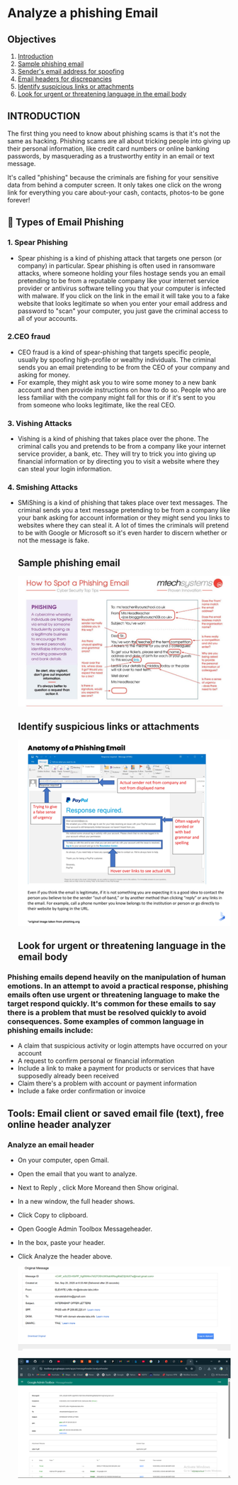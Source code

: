 # Analyze a phishing Email
## Objectives
1. [Introduction](#introduction)
2. [Sample phishing email](#samplephishingemail)
3. [Sender's email address for spoofing](#sender'semailaddressforspoofing)
4. [Email headers for discrepancies](#emailheadersfordiscrepancies)
5. [Identify suspicious links or attachments](#IdentifysuspiciouslinksorattachmentsM)
6. [Look for urgent or threatening language in the email body](#Lookforurgentorthreateninglanguageintheemailbody)

## INTRODUCTION
The first thing you need to know about phishing scams is that it's not the same as hacking. Phishing scams are all about tricking people into giving up their personal information, like credit card numbers or online banking passwords, by masquerading as a trustworthy entity in an email or text message.

It's called "phishing" because the criminals are fishing for your sensitive data from behind a computer screen. It only takes one click on the wrong link for everything you care about-your cash, contacts, photos-to be gone forever! 

## 📌 Types of Email Phishing
### 1. Spear Phishing
- Spear phishing is a kind of phishing attack that targets one person (or company) in particular. Spear phishing is often used in ransomware attacks, where someone holding your files hostage sends you an email pretending to be from a reputable company like your internet service provider or antivirus software telling you that your computer is infected with malware. If you click on the link in the email it will take you to a fake website that looks legitimate so when you enter your email address and password to "scan" your computer, you just gave the criminal access to all of your accounts.
### 2.CEO fraud
  - CEO fraud is a kind of spear-phishing that targets specific people, usually by spoofing high-profile or wealthy individuals. The criminal sends you an email pretending to be from the CEO of your company and asking for money.
  -  For example, they might ask you to wire some money to a new bank account and then provide instructions on how to do so. People who are less familiar with the company might fall for this or if it's sent to you from someone who looks legitimate, like the real CEO.
### 3. Vishing Attacks
- Vishing is a kind of phishing that takes place over the phone. The criminal calls you and pretends to be from a company like your internet service provider, a bank, etc. They will try to trick you into giving up financial information or by directing you to visit a website where they can steal your login information.
### 4. Smishing Attacks
- SMiShing is a kind of phishing that takes place over text messages. The criminal sends you a text message pretending to be from a company like your bank asking for account information or they might send you links to websites where they can steal it. A lot of times the criminals will pretend to be with Google or Microsoft so it's even harder to discern whether or not the message is fake.

  ## Sample phishing email
  ![image](https://github.com/NATTOMR/Day-2-Analyze-a-Phishing-Email-Sample/blob/main/M-Tech-Phishing-Emails-1024x724.jpg)

  ## Identify suspicious links or attachments
   ![image](https://github.com/NATTOMR/Day-2-Analyze-a-Phishing-Email-Sample/blob/main/Anatomy-of-a-Phishing-Email.webp)

  ## Look for urgent or threatening language in the email body
### Phishing emails depend heavily on the manipulation of human emotions. In an attempt to avoid a practical response, phishing emails often use urgent or threatening language to make the target respond quickly. It's common for these emails to say there is a problem that must be resolved quickly to avoid consequences. Some examples of common language in phishing emails include:

- A claim that suspicious activity or login attempts have occurred on your account
- A request to confirm personal or financial information
- Include a link to make a payment for products or services that have supposedly already been received
- Claim there's a problem with account or payment information
- Include a fake order confirmation or invoice


## Tools: Email client or saved email file (text), free online header analyzer
 ### Analyze an email header
 
- On your computer, open Gmail.
- Open the email that you want to analyze.
- Next to Reply , click More Moreand then Show original.
- In a new window, the full header shows.
- Click Copy to clipboard.
- Open Google Admin Toolbox Messageheader.
- In the box, paste your header.
- Click Analyze the header above.

  ![image](https://github.com/NATTOMR/Day-2-Analyze-a-Phishing-Email-Sample/blob/main/Screenshot%202025-09-25%20100140.png)

   ![image](https://github.com/NATTOMR/Day-2-Analyze-a-Phishing-Email-Sample/blob/main/Screenshot%202025-09-25%20095444.png)
